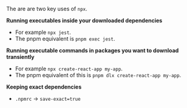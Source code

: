 The are are two key uses of `npx`.

**Running executables inside your downloaded dependencies**
- For example `npx jest`.
- The pnpm equivalent is `pnpm exec jest`.

**Running executable commands in packages you want to download transiently**
- For example `npx create-react-app my-app`.
- The pnpm equivalent of this is `pnpm dlx create-react-app my-app`.

**Keeping exact dependencies**
- `.npmrc` -> `save-exact=true`
